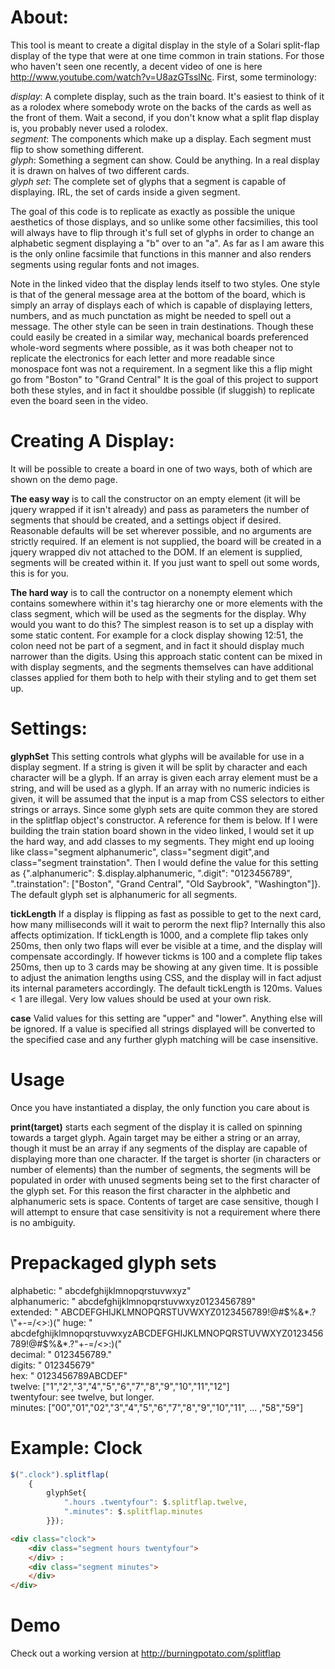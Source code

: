 About:
======

This tool is meant to create a digital display in the style of a Solari split-flap display of the type that were at one time common in train stations. For those who haven't seen one recently, a decent video of one is here http://www.youtube.com/watch?v=U8azGTsslNc. First, some terminology:

*display*: A complete display, such as the train board. It's easiest to think of it as a rolodex where somebody wrote on the backs of the cards as well as the front of them. Wait a second, if you don't know what a split flap display is, you probably never used a rolodex.  
*segment*: The components which make up a display. Each segment must flip to show something different.  
*glyph*: Something a segment can show. Could be anything. In a real display it is drawn on halves of two different cards.  
*glyph set*: The complete set of glyphs that a segment is capable of displaying. IRL, the set of cards inside a given segment.  

The goal of this code is to replicate as exactly as possible the unique aesthetics of those displays, and so unlike some other facsimilies, this tool will always have to flip through it's full set of glyphs in order to change an alphabetic segment displaying a "b" over to an "a". As far as I am aware this is the only online facsimile that functions in this manner and also renders segments using regular fonts and not images.

Note in the linked video that the display lends itself to two styles. One style is that of the general message area at the bottom of the board, which is simply an array of displays each of which is capable of displaying letters, numbers, and as much punctation as might be needed to spell out a message. The other style can be seen in train destinations. Though these could easily be created in a similar way, mechanical boards preferenced whole-word segments where possible, as it was both cheaper not to replicate the electronics for each letter and more readable since monospace font was not a requirement. In a segment like this a flip might go from "Boston" to "Grand Central" It is the goal of this project to support both these styles, and in fact it shouldbe possible (if sluggish) to replicate even the board seen in the video.

Creating A Display:
=================

It will be possible to create a board in one of two ways, both of which are shown on the demo page.

**The easy way** is to call the constructor on an empty element (it will be jquery wrapped if it isn't already) and pass as parameters the number of segments that should be created, and a settings object if desired. Reasonable defaults will be set wherever possible, and no arguments are strictly required. If an element is not supplied, the board will be created in a jquery wrapped div not attached to the DOM. If an element is supplied, segments will be created within it. If you just want to spell out some words, this is for you.

**The hard way** is to call the contructor on a nonempty element which contains somewhere within it's tag hierarchy one or more elements with the class segment, which will be used as the segments for the display. Why would you want to do this? The simplest reason is to set up a display with some static content. For example for a clock display showing 12:51, the colon need not be part of a segment, and in fact it should display much narrower than the digits. Using this approach static content can be mixed in with display segments, and the segments themselves can have additional classes applied for them both to help with their styling and to get them set up.

Settings:
=========

**glyphSet** This setting controls what glyphs will be available for use in a display segment. If a string is given it will be split by character and each character will be a glyph. If an array is given each array element must be a string, and will be used as a glyph. If an array with no numeric indicies is given, it will be assumed that the input is a map from CSS selectors to either strings or arrays. Since some glyph sets are quite common they are stored in the splitflap object's constructor. A reference for them is below. If I were building the train station board shown in the video linked, I would set it up the hard way, and add classes to my segments. They might end up looing like class="segment alphanumeric", class="segment digit",and class="segment trainstation". Then I would define the value for this setting as {".alphanumeric": $.display.alphanumeric, ".digit": "0123456789", ".trainstation": ["Boston", "Grand Central", "Old Saybrook", "Washington"]}.
The default glyph set is alphanumeric for all segments.

**tickLength** If a display is flipping as fast as possible to get to the next card, how many milliseconds will it wait to perorm the next flip? Internally this also affects optimization. If tickLength is 1000, and a complete flip takes only 250ms, then only two flaps will ever be visible at a time, and the display will compensate accordingly. If however tickms is 100 and a complete flip takes 250ms, then up to 3 cards may be showing at any given time. It is possible to adjust the animation lengths using CSS, and the display will in fact adjust its internal parameters accordingly.
The default tickLength is 120ms. Values < 1 are illegal. Very low values should be used at your own risk.

**case** Valid values for this setting are "upper" and "lower". Anything else will be ignored. If a value is specified all strings displayed will be converted to the specified case and any further glyph matching will be case insensitive.

Usage
=====

Once you have instantiated a display, the only function you care about is

**print(target)** starts each segment of the display it is called on spinning towards a target glyph. Again target may be either a string or an array, though it must be an array if any segments of the display are capable of displaying more than one character. If the target is shorter (in characters or number of elements) than the number of segments, the segments will be populated in order with unused segments being set to the first character of the glyph set. For this reason the first character in the alphbetic and alphanumeric sets is space. Contents of target are case sensitive, though I will attempt to ensure that case sensitivity is not a requirement where there is no ambiguity.

Prepackaged glyph sets
======================

alphabetic: " abcdefghijklmnopqrstuvwxyz"  
alphanumeric:  " abcdefghijklmnopqrstuvwxyz0123456789"  
extended: " ABCDEFGHIJKLMNOPQRSTUVWXYZ0123456789!@#$%&*.?\"+-=/<>:)("  
huge: " abcdefghijklmnopqrstuvwxyzABCDEFGHIJKLMNOPQRSTUVWXYZ0123456789!@#$%&*.?\"+-=/<>:)("  
decimal: " 0123456789."  
digits: " 012345679"  
hex: " 0123456789ABCDEF"  
twelve: ["1","2","3","4","5","6","7","8","9","10","11","12"]  
twentyfour: see twelve, but longer.  
minutes: ["00","01","02","3","4","5","6","7","8","9","10","11", ... ,"58","59"]

Example: Clock
=======
```javascript
$(".clock").splitflap(
    {
        glyphSet{
            ".hours .twentyfour": $.splitflap.twelve,
            ".minutes": $.splitflap.minutes
        }});
```
```html
<div class="clock">
    <div class="segment hours twentyfour">
    </div> :
    <div class="segment minutes">
    </div>
</div>
```
Demo
====
Check out a working version at http://burningpotato.com/splitflap
